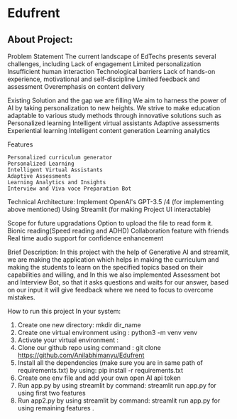 # Edufrent


About Project:
--------------------------------------------------------------------------------------------------------------

Problem Statement
    The current landscape of EdTechs presents several challenges, including
        Lack of engagement
        Limited personalization
        Insufficient human interaction
        Technological barriers
        Lack of hands-on experience, motivational and self-discipline
        Limited feedback and assessment
        Overemphasis on content delivery


Existing Solution and the gap we are filling
    We aim to harness the power of AI by taking personalization to new heights. We strive to make education adaptable to various study methods through innovative solutions such as
        Personalized learning
        Intelligent virtual assistants
        Adaptive assessments
        Experiential learning
        Intelligent content generation
        Learning analytics

Features

    Personalized curriculum generator
    Personalized Learning 
    Intelligent Virtual Assistants
    Adaptive Assessments 
    Learning Analytics and Insights
    Interview and Viva voce Preparation Bot



Technical Architecture:
    Implement OpenAI's GPT-3.5 /4 (for implementing above mentioned)
    Using Streamlit (for making Project UI interactable)


Scope for future upgradations
    Option to upload the file to read form it.
    Bionic reading(Speed reading and ADHD)
    Collaboration feature with friends
    Real time audio support for confidence enhancement


Brief Description:
In this project with the help of Generative AI and streamlit, we are making the application which helps in making the curriculum and making the students to learn on the specified topics based on their capabilities and willing, and In this we also implemented Assessment bot and Interview Bot, so that it asks questions and waits for our answer, based on our input it will give feedback where we need to focus to overcome mistakes.


How to run this project In your system:
1. Create one new directory: mkdir dir_name
2. Create one virtual environment using : python3 -m venv venv
3. Activate your virtual environment : 
4. Clone our github repo using command : git clone https://github.com/Anilabhimanyu/Edufrent
5. Install all the dependencies (make sure you are in same path of requirements.txt) by using: pip install -r requirements.txt
6. Create one env file and add your own open AI api token
7. Run app.py by using streamlit by command: streamlit run app.py for using first two features
8. Run app2.py by using streamlit by command: streamlit run app.py for using remaining features
. 